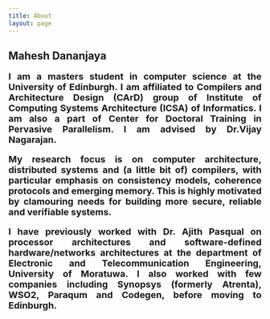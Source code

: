 ```yaml
---
title: About
layout: page
---
```

<h2>Mahesh Dananjaya</h2>

<body>
<font size="4">
<p align="justify"><strong>I am a masters student in computer science at the <a style="text-decoration:none" href="https://www.ed.ac.uk/">University of Edinburgh</a>. I am affiliated to <a style="text-decoration:none" href="http://www.icsa.informatics.ed.ac.uk/compilers/">Compilers and Architecture Design (CArD)</a> group of <a style="text-decoration:none" href="http://web.inf.ed.ac.uk/icsa/">Institute of Computing Systems Architecture (ICSA)</a> of <a style="text-decoration:none" href="http://www.inf.ed.ac.uk/"> Informatics</a>. I am also a part of Center for Doctoral Training in <a style="text-decoration:none" href="http://web.inf.ed.ac.uk/infweb/student-services/cdt/pervasive-parallelism">Pervasive Parallelism</a>. I am advised by <a style="text-decoration:none" href="http://homepages.inf.ed.ac.uk/vnagaraj/">Dr.Vijay Nagarajan</a>.</strong></p>


<p align="justify"><strong> My research focus is on computer architecture, distributed systems and (a little bit of) compilers, with particular emphasis on <b> consistency models</b>, <b>coherence protocols</b> and <b>emerging memory</b>.  This is highly motivated by clamouring needs for building more secure, reliable and verifiable systems. </strong></p>
 
<p align="justify"><strong>I have previously worked with <a style="text-decoration:none" href="http://www.ent.mrt.ac.lk/~pasqual/">Dr. Ajith Pasqual</a> on processor architectures and software-defined hardware/networks architectures at the department of Electronic and Telecommunication Engineering, University of Moratuwa. I also worked with few companies including Synopsys (formerly Atrenta), WSO2, Paraqum and Codegen, before moving to Edinburgh. </strong></p>
</font>

<p hidden>I live in Edinburgh, one of the most beautiful cities around the world.
![Profile Image]({{ site.url }}/{{ site.cover }})
</p>

</body>
